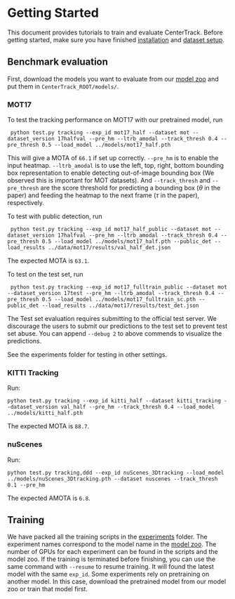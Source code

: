 # Getting Started

This document provides tutorials to train and evaluate CenterTrack. Before getting started, make sure you have
finished [installation](INSTALL.md) and [dataset setup](DATA.md).

## Benchmark evaluation

First, download the models you want to evaluate from our [model zoo](MODEL_ZOO.md) and put them
in `CenterTrack_ROOT/models/`.

### MOT17

To test the tracking performance on MOT17 with our pretrained model, run

~~~
 python test.py tracking --exp_id mot17_half --dataset mot --dataset_version 17halfval --pre_hm --ltrb_amodal --track_thresh 0.4 --pre_thresh 0.5 --load_model ../models/mot17_half.pth
~~~

This will give a MOTA of `66.1` if set up correctly. `--pre_hm` is to enable the input heatmap. `--ltrb_amodal` is to
use the left, top, right, bottom bounding box representation to enable detecting out-of-image bounding box (We observed
this is important for MOT datasets). And `--track_thresh` and `--pre_thresh` are the score threshold for predicting a
bounding box ($\theta$ in the paper) and feeding the heatmap to the next frame ($\tau$ in the paper), respectively.

To test with public detection, run

~~~
 python test.py tracking --exp_id mot17_half_public --dataset mot --dataset_version 17halfval --pre_hm --ltrb_amodal --track_thresh 0.4 --pre_thresh 0.5 --load_model ../models/mot17_half.pth --public_det --load_results ../data/mot17/results/val_half_det.json
~~~

The expected MOTA is `63.1`.

To test on the test set, run

~~~
 python test.py tracking --exp_id mot17_fulltrain_public --dataset mot --dataset_version 17test --pre_hm --ltrb_amodal --track_thresh 0.4 --pre_thresh 0.5 --load_model ../models/mot17_fulltrain_sc.pth --public_det --load_results ../data/mot17/results/test_det.json
~~~

The Test set evaluation requires submitting to the official test server.
We discourage the users to submit our predictions to the test set to prevent test set abuse.
You can append `--debug 2` to above commends to visualize the predictions.

See the experiments folder for testing in other settings.

### KITTI Tracking

Run:

~~~
python test.py tracking --exp_id kitti_half --dataset kitti_tracking --dataset_version val_half --pre_hm --track_thresh 0.4 --load_model ../models/kitti_half.pth
~~~

The expected MOTA is `88.7`.

### nuScenes

Run:

~~~
python test.py tracking,ddd --exp_id nuScenes_3Dtracking --load_model ../models/nuScenes_3Dtracking.pth --dataset nuscenes --track_thresh 0.1 --pre_hm
~~~

The expected AMOTA is `6.8`.

## Training

We have packed all the training scripts in the [experiments](../experiments) folder.
The experiment names correspond to the model name in the [model zoo](MODEL_ZOO.md).
The number of GPUs for each experiment can be found in the scripts and the model zoo.
If the training is terminated before finishing, you can use the same command with `--resume` to resume training. It will
found the latest model with the same `exp_id`.
Some experiments rely on pretraining on another model. In this case, download the pretrained model from our model zoo or
train that model first.